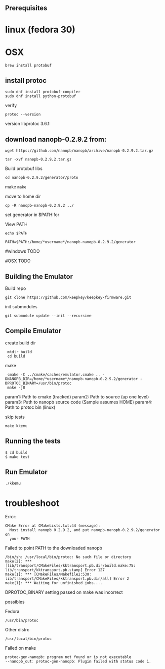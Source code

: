 Prerequisites
-------------

# linux (fedora 30)

# OSX

```
brew install protobuf
```

## install protoc
```
sudo dnf install protobuf-compiler
sudo dnf install python-protobuf
```

verify
```
protoc --version
```
version libprotoc 3.6.1

## download nanopb-0.2.9.2 from:

```wget https://github.com/nanopb/nanopb/archive/nanopb-0.2.9.2.tar.gz```

```tar -xvf nanopb-0.2.9.2.tar.gz```

Build protobuf libs

```cd nanopb-0.2.9.2/generator/proto ```

make
```make```

move to home dir
```
cp -R nanopb-nanopb-0.2.9.2 ../
```

set generator in $PATH for

View PATH
```
echo $PATH
```

```PATH=$PATH:/home/*username*/nanopb-nanopb-0.2.9.2/generator```

#windows
TODO

#OSX
TODO


Building the Emulator
---------------------

Build repo
```
git clone https://github.com/keepkey/keepkey-firmware.git

```

init submodules
```
git submodule update --init --recursive
```


## Compile Emulator

create build dir
```
 mkdir build
 cd build
```

make
```
 cmake -C ../cmake/caches/emulator.cmake .. -DNANOPB_DIR=/home/*username*/nanopb-nanopb-0.2.9.2/generator -DPROTOC_BINARY=/usr/bin/protoc
 make -j8
```

param1: Path to cmake (tracked)
param2: Path to source (up one level)
param3: Path to nanopb source code (Sample assumes HOME)
param4: Path to protoc bin (linux)


skip tests
```
make kkemu
```


Running the tests
-----------------

```
$ cd build
$ make test
```

Run Emulator
-----------------

```
./kkemu
```


# troubleshoot

Error:

```
CMake Error at CMakeLists.txt:44 (message):
  Must install nanopb 0.2.9.2, and put nanopb-nanopb-0.2.9.2/generator on
  your PATH
```

Failed to point PATH to the downloaded nanopb


```
/bin/sh: /usr/local/bin/protoc: No such file or directory
make[2]: *** [lib/transport/CMakeFiles/kktransport.pb.dir/build.make:75: lib/transport/kktransport.pb.stamp] Error 127
make[1]: *** [CMakeFiles/Makefile2:530: lib/transport/CMakeFiles/kktransport.pb.dir/all] Error 2
make[1]: *** Waiting for unfinished jobs....
```

DPROTOC_BINARY setting passed on make was incorrect

possibles

Fedora
```
/usr/bin/protoc
```
Other distro
```
/usr/local/bin/protoc
```

Failed on make
```
protoc-gen-nanopb: program not found or is not executable
--nanopb_out: protoc-gen-nanopb: Plugin failed with status code 1.
```

